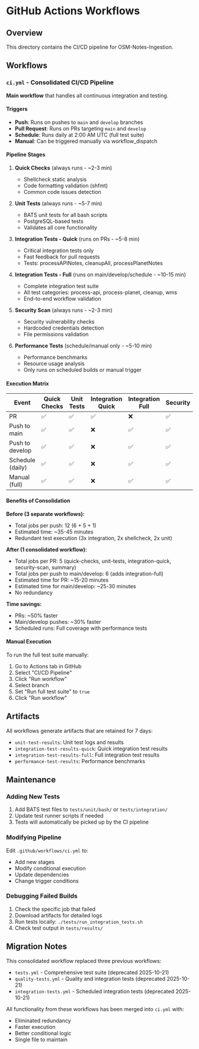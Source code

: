 # GitHub Actions Workflows

## Overview

This directory contains the CI/CD pipeline for OSM-Notes-Ingestion.

## Workflows

### `ci.yml` - Consolidated CI/CD Pipeline

**Main workflow** that handles all continuous integration and testing.

#### Triggers

- **Push**: Runs on pushes to `main` and `develop` branches
- **Pull Request**: Runs on PRs targeting `main` and `develop`
- **Schedule**: Runs daily at 2:00 AM UTC (full test suite)
- **Manual**: Can be triggered manually via workflow_dispatch

#### Pipeline Stages

1. **Quick Checks** (always runs - ~2-3 min)
   - Shellcheck static analysis
   - Code formatting validation (shfmt)
   - Common code issues detection

2. **Unit Tests** (always runs - ~5-7 min)
   - BATS unit tests for all bash scripts
   - PostgreSQL-based tests
   - Validates all core functionality

3. **Integration Tests - Quick** (runs on PRs - ~5-8 min)
   - Critical integration tests only
   - Fast feedback for pull requests
   - Tests: processAPINotes, cleanupAll, processPlanetNotes

4. **Integration Tests - Full** (runs on main/develop/schedule - ~10-15 min)
   - Complete integration test suite
   - All test categories: process-api, process-planet, cleanup, wms
   - End-to-end workflow validation

5. **Security Scan** (always runs - ~2-3 min)
   - Security vulnerability checks
   - Hardcoded credentials detection
   - File permissions validation

6. **Performance Tests** (schedule/manual only - ~5-10 min)
   - Performance benchmarks
   - Resource usage analysis
   - Only runs on scheduled builds or manual trigger

#### Execution Matrix

| Event | Quick Checks | Unit Tests | Integration Quick | Integration Full | Security | Performance |
|-------|--------------|------------|-------------------|------------------|----------|-------------|
| PR | ✅ | ✅ | ✅ | ❌ | ✅ | ❌ |
| Push to main | ✅ | ✅ | ❌ | ✅ | ✅ | ❌ |
| Push to develop | ✅ | ✅ | ❌ | ✅ | ✅ | ❌ |
| Schedule (daily) | ✅ | ✅ | ❌ | ✅ | ✅ | ✅ |
| Manual (full) | ✅ | ✅ | ❌ | ✅ | ✅ | ✅ |

#### Benefits of Consolidation

**Before (3 separate workflows):**
- Total jobs per push: 12 (6 + 5 + 1)
- Estimated time: ~35-45 minutes
- Redundant test execution (3x integration, 2x shellcheck, 2x unit)

**After (1 consolidated workflow):**
- Total jobs per PR: 5 (quick-checks, unit-tests, integration-quick, security-scan, summary)
- Total jobs per push to main/develop: 6 (adds integration-full)
- Estimated time for PR: ~15-20 minutes
- Estimated time for main/develop: ~25-30 minutes
- No redundancy

**Time savings:**
- PRs: ~50% faster
- Main/develop pushes: ~30% faster
- Scheduled runs: Full coverage with performance tests

#### Manual Execution

To run the full test suite manually:

1. Go to Actions tab in GitHub
2. Select "CI/CD Pipeline"
3. Click "Run workflow"
4. Select branch
5. Set "Run full test suite" to `true`
6. Click "Run workflow"

## Artifacts

All workflows generate artifacts that are retained for 7 days:

- `unit-test-results`: Unit test logs and results
- `integration-test-results-quick`: Quick integration test results
- `integration-test-results-full`: Full integration test results
- `performance-test-results`: Performance benchmarks

## Maintenance

### Adding New Tests

1. Add BATS test files to `tests/unit/bash/` or `tests/integration/`
2. Update test runner scripts if needed
3. Tests will automatically be picked up by the CI pipeline

### Modifying Pipeline

Edit `.github/workflows/ci.yml` to:
- Add new stages
- Modify conditional execution
- Update dependencies
- Change trigger conditions

### Debugging Failed Builds

1. Check the specific job that failed
2. Download artifacts for detailed logs
3. Run tests locally: `./tests/run_integration_tests.sh`
4. Check test output in `tests/results/`

## Migration Notes

This consolidated workflow replaced three previous workflows:
- `tests.yml` - Comprehensive test suite (deprecated 2025-10-21)
- `quality-tests.yml` - Quality and integration tests (deprecated 2025-10-21)
- `integration-tests.yml` - Scheduled integration tests (deprecated 2025-10-21)

All functionality from these workflows has been merged into `ci.yml` with:
- Eliminated redundancy
- Faster execution
- Better conditional logic
- Single file to maintain
